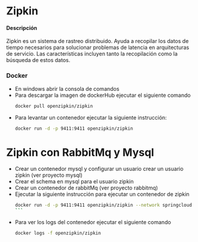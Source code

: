 #  Zipkin

#### Descripción
Zipkin es un sistema de rastreo distribuido. Ayuda a recopilar los datos de tiempo necesarios para solucionar problemas de latencia en arquitecturas de servicio. Las características incluyen tanto la recopilación como la búsqueda de estos datos.

### Docker
-  En windows abrir la consola de comandos
- Para descargar la imagen de dockerHub ejecutar el siguiente comando
    ```sh
    docker pull openzipkin/zipkin
    ```
- Para levantar un contenedor ejecutar la siguiente instrucción:
    ```sh
    docker run -d -p 9411:9411 openzipkin/zipkin
    ```

# Zipkin con RabbitMq y Mysql
- Crear un contenedor mysql y configurar un usuario crear un usuario zipkin (ver proyecto mysql)
- Crear el schema en mysql para el usuario zipkin
- Crear un contenedor de rabbitMq (ver proyecto rabbitmq)
- Ejecutar la siguiente instrucción para ejecutar un contenedor de zipkin
    ````sh
    docker run -d -p 9411:9411 openzipkin/zipkin --network springcloud -e RABBIT_ADDRESSES=microservicios-rabbitmq38:5672 -e STORAGE_TYPE=mysql -e MYSQL_USER=zipkin -e MYSQL_PASS=zipkin -e MYSQL_HOST=microservicios-mysql8 openzipkin/zipkin:lastest
    ```
- Para ver los logs del contenedor ejecutar el siguiente comando
    ```sh
    docker logs -f openzipkin/zipkin
    ```
